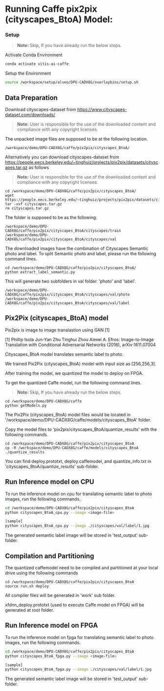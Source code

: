 
# Running Caffe pix2pix (cityscapes_BtoA) Model:

### Setup

> **Note:** Skip, If you have already run the below steps.

Activate Conda Environment
  ```sh
  conda activate vitis-ai-caffe 
  ```

Setup the Environment

  ```sh
  source /workspace/setup/alveo/DPU-CADX8G/overlaybins/setup.sh
  ```

## Data Preparation

Download cityscapes-dataset from https://www.cityscapes-dataset.com/downloads/
> **Note:** User is responsible for the use of the downloaded content and compliance with any copyright licenses.

The unpacked image files are supposed to be at the following location.
```
/workspace/demo/DPU-CADX8G/caffe/pix2pix/cityscapes_BtoA/
```

Alternatively you can download cityscapes-dataset from https://people.eecs.berkeley.edu/~tinghuiz/projects/pix2pix/datasets/cityscapes.tar.gz as follows
> **Note:** User is responsible for the use of the downloaded content and compliance with any copyright licenses.
```
cd /workspace/demo/DPU-CADX8G/caffe/pix2pix/cityscapes_BtoA/
wget https://people.eecs.berkeley.edu/~tinghuiz/projects/pix2pix/datasets/cityscapes.tar.gz
tar -xvf cityscapes.tar.gz
rm cityscapes.tar.gz
```

The folder is supposed to be as the following.  

```
/workspace/demo/DPU-CADX8G/caffe/pix2pix/cityscapes_BtoA/cityscapes/train
/workspace/demo/DPU-CADX8G/caffe/pix2pix/cityscapes_BtoA/cityscapes/val
```

The downloaded images have the combination of Cityscapes Semantic photo and label. 
To split Semantic photo and label, please run the following command lines.

```
cd /workspace/demo/DPU-CADX8G/caffe/pix2pix/cityscapes_BtoA/
python extract_label_semantic.py
```

This will generate two subfolders in val folder. 'photo' and 'label'. 
```
/workspace/demo/DPU-CADX8G/caffe/pix2pix/cityscapes_BtoA/cityscapes/val/photo
/workspace/demo/DPU-CADX8G/caffe/pix2pix/cityscapes_BtoA/cityscapes/val/label
```  



## Pix2Pix (cityscapes_BtoA) model

Pix2pix is image to image translastion using GAN [1]


[1]	Phillip Isola Jun-Yan Zhu Tinghui Zhou Alexei A. Efros: Image-to-Image Translation with Conditional Adversarial Networks (2016), arXiv:1611.07004



Cityscapes_BtoA model translates semantic label to photo. 



We trained Pix2Pix (cityscapes_BtoA) model with input size as [256,256,3].

After training the model, we quantized the model to deploy on FPGA.

To get the quantized Caffe model, run the following command lines. 

> **Note:** Skip, If you have already run the below steps.
```
cd /workspace/demo/DPU-CADX8G/caffe
python getModels.py
```

The Pix2Pix (cityscapes_BtoA) model files would be located in '/workspace/demo/DPU-CADX8G/caffe/models/cityscapes_BtoA' folder.

Copy the model files to 'pix2pix/cityscapes_BtoA/quantize_results' with the following commands.
```
cd /workspace/demo/DPU-CADX8G/caffe/pix2pix/cityscapes_BtoA
cp -R /workspace/demo/DPU-CADX8G/caffe/models/cityscapes_BtoA ./quantize_results
```

You can find deploy.prototxt, deploy.caffemodel, and quantize_info.txt in 'cityscapes_BtoA/quantize_results' sub-folder.


## Run Inference model on CPU

To run the inference model on cpu for translating semantic label to photo images, run the following commands.
```sh
cd /workspace/demo/DPU-CADX8G/caffe/pix2pix/cityscapes_BtoA
python cityscapes_BtoA_cpu.py --image <image-file>

[sample]
python cityscapes_BtoA_cpu.py --image ./cityscapes/val/label/1.jpg
```

The generated semantic label image will be stored in 'test_output' sub-folder.


## Compilation and Partitioning


The quantized caffemodel need to be compiled and partitioned at your local drive using the following commands

```
cd /workspace/demo/DPU-CADX8G/caffe/pix2pix/cityscapes_BtoA
source run.sh deploy
```

All compiler files will be generated in 'work' sub folder.

xfdnn_deploy.prototxt (used to execute Caffe model on FPGA) will be generated at root folder.




## Run Inference model on FPGA 

To run the inference model on fpga for translating semantic label to photo images, run the following commands.

```sh
cd /workspace/demo/DPU-CADX8G/caffe/pix2pix/cityscapes_BtoA
python cityscapes_BtoA_fpga.py --image <image-file>

[sample]
python cityscapes_BtoA_fpga.py --image ./cityscapes/val/label/1.jpg
```
The generated semantic label image will be stored in 'test_output' sub-folder.
